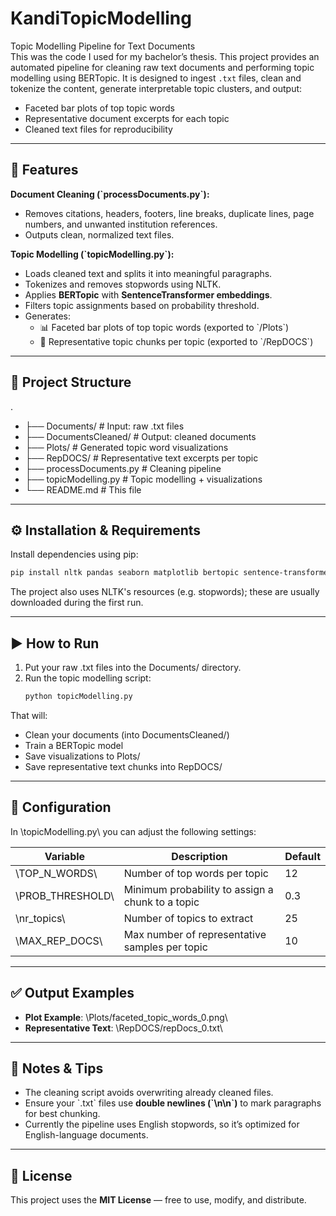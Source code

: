 # KandiTopicModelling

Topic Modelling Pipeline for Text Documents  
This was the code I used for my bachelor’s thesis. This project provides an automated pipeline for cleaning raw text documents and performing topic modelling using BERTopic. It is designed to ingest `.txt` files, clean and tokenize the content, generate interpretable topic clusters, and output:

- Faceted bar plots of top topic words  
- Representative document excerpts for each topic  
- Cleaned text files for reproducibility  

---

## 🚀 Features

**Document Cleaning (\`processDocuments.py\`):**  
- Removes citations, headers, footers, line breaks, duplicate lines, page numbers, and unwanted institution references.  
- Outputs clean, normalized text files.

**Topic Modelling (\`topicModelling.py\`):**  
- Loads cleaned text and splits it into meaningful paragraphs.  
- Tokenizes and removes stopwords using NLTK.  
- Applies **BERTopic** with **SentenceTransformer embeddings**.  
- Filters topic assignments based on probability threshold.  
- Generates:  
  - 📊 Faceted bar plots of top topic words (exported to \`/Plots\`)  
  - 📝 Representative topic chunks per topic (exported to \`/RepDOCS\`)  

---

## 📁 Project Structure

 
.
- ├── Documents/                # Input: raw .txt files
- ├── DocumentsCleaned/         # Output: cleaned documents
- ├── Plots/                    # Generated topic word visualizations
- ├── RepDOCS/                  # Representative text excerpts per topic
- ├── processDocuments.py       # Cleaning pipeline
- ├── topicModelling.py         # Topic modelling + visualizations
- └── README.md                 # This file
 

---

## ⚙️ Installation & Requirements

Install dependencies using pip:

```bash
pip install nltk pandas seaborn matplotlib bertopic sentence-transformers
```
The project also uses NLTK's resources (e.g. stopwords); these are usually downloaded during the first run.

---

## ▶️ How to Run

1. Put your raw .txt files into the Documents/ directory.  
2. Run the topic modelling script:
   ```bash
   python topicModelling.py
   ```
   

That will:

- Clean your documents (into DocumentsCleaned/)  
- Train a BERTopic model  
- Save visualizations to Plots/  
- Save representative text chunks into RepDOCS/

---

## 🔧 Configuration

In \topicModelling.py\ you can adjust the following settings:

| Variable        | Description                                  | Default |
|------------------|----------------------------------------------|---------|
| \TOP_N_WORDS\     | Number of top words per topic                | 12    |
| \PROB_THRESHOLD\  | Minimum probability to assign a chunk to a topic | 0.3   |
| \nr_topics\       | Number of topics to extract                  | 25    |
| \MAX_REP_DOCS\    | Max number of representative samples per topic | 10    |

---

## ✅ Output Examples

- **Plot Example**: \Plots/faceted_topic_words_0.png\  
- **Representative Text**: \RepDOCS/repDocs_0.txt\

---

## 📝 Notes & Tips

- The cleaning script avoids overwriting already cleaned files.  
- Ensure your \`.txt\` files use **double newlines (\`\\n\\n\`)** to mark paragraphs for best chunking.  
- Currently the pipeline uses English stopwords, so it’s optimized for English-language documents.

---

## 📄 License

This project uses the **MIT License** — free to use, modify, and distribute.
